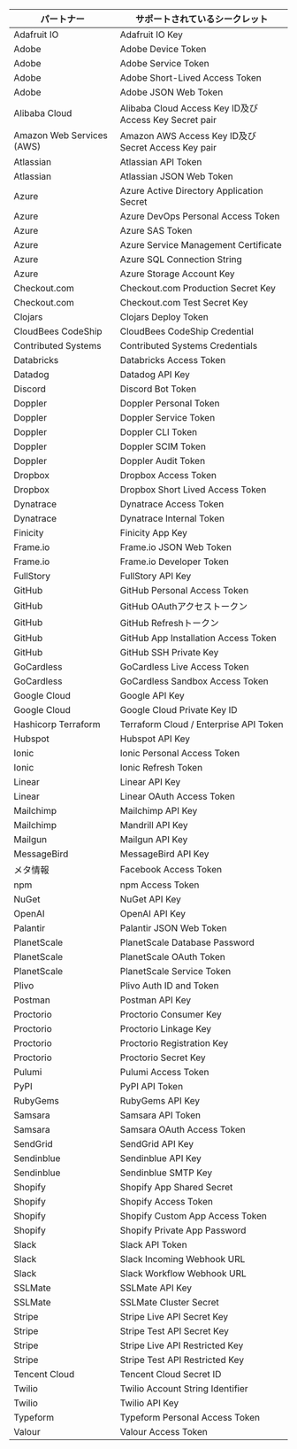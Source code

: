 | パートナー                     | サポートされているシークレット                                     |
| ------------------------- | --------------------------------------------------- |
| Adafruit IO               | Adafruit IO Key                                     |
| Adobe                     | Adobe Device Token                                  |
| Adobe                     | Adobe Service Token                                 |
| Adobe                     | Adobe Short-Lived Access Token                      |
| Adobe                     | Adobe JSON Web Token                                |
| Alibaba Cloud             | Alibaba Cloud Access Key ID及びAccess Key Secret pair |
| Amazon Web Services (AWS) | Amazon AWS Access Key ID及びSecret Access Key pair    |
| Atlassian                 | Atlassian API Token                                 |
| Atlassian                 | Atlassian JSON Web Token                            |
| Azure                     | Azure Active Directory Application Secret           |
| Azure                     | Azure DevOps Personal Access Token                  |
| Azure                     | Azure SAS Token                                     |
| Azure                     | Azure Service Management Certificate                |
| Azure                     | Azure SQL Connection String                         |
| Azure                     | Azure Storage Account Key                           |
| Checkout.com              | Checkout.com Production Secret Key                  |
| Checkout.com              | Checkout.com Test Secret Key                        |
| Clojars                   | Clojars Deploy Token                                |
| CloudBees CodeShip        | CloudBees CodeShip Credential                       |
| Contributed Systems       | Contributed Systems Credentials                     |
| Databricks                | Databricks Access Token                             |
| Datadog                   | Datadog API Key                                     |
| Discord                   | Discord Bot Token                                   |
| Doppler                   | Doppler Personal Token                              |
| Doppler                   | Doppler Service Token                               |
| Doppler                   | Doppler CLI Token                                   |
| Doppler                   | Doppler SCIM Token                                  |
| Doppler                   | Doppler Audit Token                                 |
| Dropbox                   | Dropbox Access Token                                |
| Dropbox                   | Dropbox Short Lived Access Token                    |
| Dynatrace                 | Dynatrace Access Token                              |
| Dynatrace                 | Dynatrace Internal Token                            |
| Finicity                  | Finicity App Key                                    |
| Frame.io                  | Frame.io JSON Web Token                             |
| Frame.io                  | Frame.io Developer Token                            |
| FullStory                 | FullStory API Key                                   |
| GitHub                    | GitHub Personal Access Token                        |
| GitHub                    | GitHub OAuthアクセストークン                                |
| GitHub                    | GitHub Refreshトークン                                  |
| GitHub                    | GitHub App Installation Access Token                |
| GitHub                    | GitHub SSH Private Key                              |
| GoCardless                | GoCardless Live Access Token                        |
| GoCardless                | GoCardless Sandbox Access Token                     |
| Google Cloud              | Google API Key                                      |
| Google Cloud              | Google Cloud Private Key ID                         |
| Hashicorp Terraform       | Terraform Cloud / Enterprise API Token              |
| Hubspot                   | Hubspot API Key                                     |
| Ionic                     | Ionic Personal Access Token                         |
| Ionic                     | Ionic Refresh Token                                 |
| Linear                    | Linear API Key                                      |
| Linear                    | Linear OAuth Access Token                           |
| Mailchimp                 | Mailchimp API Key                                   |
| Mailchimp                 | Mandrill API Key                                    |
| Mailgun                   | Mailgun API Key                                     |
| MessageBird               | MessageBird API Key                                 |
| メタ情報                      | Facebook Access Token                               |
| npm                       | npm Access Token                                    |
| NuGet                     | NuGet API Key                                       |
| OpenAI                    | OpenAI API Key                                      |
| Palantir                  | Palantir JSON Web Token                             |
| PlanetScale               | PlanetScale Database Password                       |
| PlanetScale               | PlanetScale OAuth Token                             |
| PlanetScale               | PlanetScale Service Token                           |
| Plivo                     | Plivo Auth ID and Token                             |
| Postman                   | Postman API Key                                     |
| Proctorio                 | Proctorio Consumer Key                              |
| Proctorio                 | Proctorio Linkage Key                               |
| Proctorio                 | Proctorio Registration Key                          |
| Proctorio                 | Proctorio Secret Key                                |
| Pulumi                    | Pulumi Access Token                                 |
| PyPI                      | PyPI API Token                                      |
| RubyGems                  | RubyGems API Key                                    |
| Samsara                   | Samsara API Token                                   |
| Samsara                   | Samsara OAuth Access Token                          |
| SendGrid                  | SendGrid API Key                                    |
| Sendinblue                | Sendinblue API Key                                  |
| Sendinblue                | Sendinblue SMTP Key                                 |
| Shopify                   | Shopify App Shared Secret                           |
| Shopify                   | Shopify Access Token                                |
| Shopify                   | Shopify Custom App Access Token                     |
| Shopify                   | Shopify Private App Password                        |
| Slack                     | Slack API Token                                     |
| Slack                     | Slack Incoming Webhook URL                          |
| Slack                     | Slack Workflow Webhook URL                          |
| SSLMate                   | SSLMate API Key                                     |
| SSLMate                   | SSLMate Cluster Secret                              |
| Stripe                    | Stripe Live API Secret Key                          |
| Stripe                    | Stripe Test API Secret Key                          |
| Stripe                    | Stripe Live API Restricted Key                      |
| Stripe                    | Stripe Test API Restricted Key                      |
| Tencent Cloud             | Tencent Cloud Secret ID                             |
| Twilio                    | Twilio Account String Identifier                    |
| Twilio                    | Twilio API Key                                      |
| Typeform                  | Typeform Personal Access Token                      |
| Valour                    | Valour Access Token                                 |
